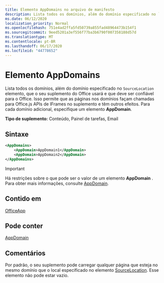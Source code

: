 ```yaml
---
title: Elemento AppDomains no arquivo de manifesto
description: Lista todos os domínios, além do domínio especificado no `SourceLocation` elemento que seu suplemento do Office usará e deve ser confiável para o Office.
ms.date: 06/12/2020
localization_priority: Normal
ms.openlocfilehash: 751e4ad2ffa5fd50739a855fad48964473b154f1
ms.sourcegitcommit: 9eed5201a3ef556f77ba3b6790f007358188d57d
ms.translationtype: MT
ms.contentlocale: pt-BR
ms.lasthandoff: 06/17/2020
ms.locfileid: "44778652"
---
```

# <a name="appdomains-element"></a>Elemento AppDomains

Lista todos os domínios, além do domínio especificado no `SourceLocation` elemento, que o seu suplemento do Office usará e que deve ser confiável para o Office. Isso permite que as páginas nos domínios façam chamadas para Office.js APIs de IFrames no suplemento e têm outros efeitos. Para cada domínio adicional, especifique um elemento **AppDomain**.

 **Tipo de suplemento:** Conteúdo, Painel de tarefas, Email

## <a name="syntax"></a>Sintaxe

```XML
<AppDomains>
    <AppDomain>AppDomain1</AppDomain>
    <AppDomain>AppDomain2</AppDomain>
</AppDomains>
```

> [!IMPORTANT]
> Há restrições sobre o que pode ser o valor de um elemento **AppDomain** . Para obter mais informações, consulte [AppDomain](appdomain.md).

## <a name="contained-in"></a>Contido em

[OfficeApp](officeapp.md)

## <a name="can-contain"></a>Pode conter

[AppDomain](appdomain.md)

## <a name="remarks"></a>Comentários

Por padrão, o seu suplemento pode carregar qualquer página que esteja no mesmo domínio que o local especificado no elemento [SourceLocation](sourcelocation.md). Esse elemento não pode estar vazio.
